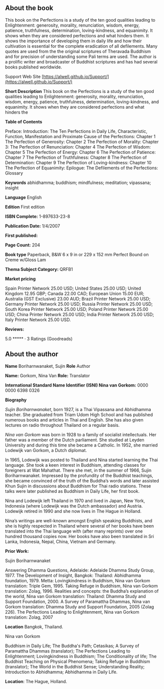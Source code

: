 ## About the book

This book on the Perfections is a study of the ten good qualities leading to Enlightenment: generosity, morality, renunciation, wisdom, energy, patience, truthfulness, determination, loving-kindness, and equanimity. It shows when they are considered perfections and what hinders them. It shows the importance of developing them in daily life and how their cultivation is essential for the complete eradication of all defilements. Many quotes are used from the the original scriptures of Theravada Buddhism and for precision of understanding some Pali terms are used. The author is a prolific writer and broadcaster of Buddhist scriptures and has had several books published worldwide.

 Support Web Site [https://alwell.github.io/Support/](https://alwell.github.io/Support/)

**Short Description** 
This book on the Perfections is a study of the ten good qualities leading to Enlightenment: generosity, morality, renunciation, wisdom, energy, patience, truthfulness, determination, loving-kindness, and equanimity. It shows when they are considered perfections and what hinders the


**Table of Contents** 

Preface: Introduction: The Ten Perfections in Daily Life, Characteristic, Function, Manifestation and Proximate Cause of the Perfections: Chapter 1 The Perfection of Generosity: Chapter 2 The Perfection of Morality: Chapter 3: The Perfection of Renunciation: Chapter 4 The Perfection of Wisdom: Chapter 5 The Perfection of Energy: Chapter 6 The Perfection of Patience: Chapter 7 The Perfection of Truthfulness: Chapter 8 The Perfection of Determination: Chapter 9 The Perfection of Loving-kindness: Chapter 10 The Perfection of Equanimity: Epilogue: The Defilements of the Perfections: Glossary

**Keywords** abhidhamma; buddhism; mindfulness; meditation; vipassana; insight

**Language** English

**Edition** First edition

**ISBN Complete:** 1-897633-23-8

**Publication Date:**  1/4/2007

**First published:** 

**Page Count:** 204

**Book type** Paperback, B&W 6 x 9 in or 229 x 152 mm Perfect Bound on Creme w/Gloss Lam

**Thema Subject Category:** QRFB1

**Market pricing**

Spain Printer Network 	25.00 USD;
United States 	25.00 USD;
United Kingdom 	12.95  GBP;
Canada 	 	22.00  CAD;
European Union 	 	15.00  EUR;
Australia (GST Exclusive)  	23.00 AUD;
Brazil Printer Network 	25.00 USD;
Germany Printer Network 25.00 USD;
Russia Printer Network 	25.00 USD;
South Korea Printer Network 	25.00 USD;
Poland Printer Network 25.00 USD; 
China Printer Network 	25.00 USD; 
India Printer Network 	25.00 USD; 
Italy Printer Network 	25.00 USD. 

**Reviews:**

5.0 ***** ·  3 Ratings  (Goodreads)

## About the author

**Name** Boriharnwanaket, Sujin **Role** Author

**Name:** Gorkom, Nina Van 	**Role:** Translator

**International Standard Name Identifier (ISNI) Nina van Gorkom:** 0000 0000 6398 0326

**Biography**


*Sujin Boriharnwanaket*, born 1927, is a Thai Vipassana and Abhidhamma teacher. She graduated from Triam Udom High School and has published numerous books and articles in Thai and English. She has also given lectures on radio throughout Thailand on a regular basis.  

*Nina van Gorkom* was born in 1928 to a family of socialist intellectuals. Her father was a member of the Dutch parliament. She studied at Leyden University and during this time she became a Catholic. In 1952, she married Lodewijk van Gorkom, a Dutch diplomat.

In 1965, Lodewijk was posted to Thailand and Nina started learning the Thai language. She took a keen interest in Buddhism, attending classes for foreigners at Wat Mahathat. There she met, in the summer of 1966, Sujin Boriharnwanaket. Impressed by the profundity of the Buddhist teachings, she became convinced of the truth of the Buddha’s words and later assisted Khun Sujin in discussions about Buddhism for Thai radio stations. These talks were later published as Buddhism in Daily Life, her first book.

Nina and Lodewijk left Thailand in 1970 and lived in Japan, New York, Indonesia (where Lodewijk was the Dutch ambassador) and Austria. Lodewijk retired in 1990 and she now lives in The Hague in Holland.

Nina’s writings are well-known amongst English speaking Buddhists, and she is highly respected in Thailand where several of her books have been translated into the Thai language with (after many reprints) over one hundred thousand copies now. Her books have also been translated in Sri Lanka, Indonesia, Nepal, China, Vietnam and Germany. 
 
**Prior Work:**

Sujin Boriharnwanaket

Answering Dhamma Questions, Adelaide: Adelaide Dhamma Study Group, 1977. The Development of Insight, Bangkok: Thailand: Abhidhamma foundation, 1979. Metta: Lovingkindness in Buddhism, Nina van Gorkom translation: Triple Gem, 1995. Taking Refuge in Buddhism, Nina van Gorkom translation: Zolag, 1996. Realities and concepts: the Buddha’s explanation of the world, Nina van Gorkom translation: Thailand: Dhamma Study and Support Foundation, 2000. A Survey of Paramattha Dhammas, Nina van Gorkom translation: Dhamma Study and Support Foundation, 2005 (Zolag 226). The Perfections Leading to Enlightenment, Nina van Gorkom translation: Zolag, 2007 

**Location** Bangkok, Thailand.

Nina van Gorkom

Buddhism in Daily Life; The Buddha's Path; Cetasikas; A Survey of Paramattha Dhammas (translator); The Perfections Leading to Enlightenment; Lovingkindness in Buddhism; The Conditionality of life; The Buddhist Teaching on Physical Phenomena; Taking Refuge in Buddhism (translator); The World in the Buddhist Sense; Understanding Reality; Introduction to Abhidhamma; Abhidhamma in Daily Life.
 
**Location**: The Hague, Holland.
